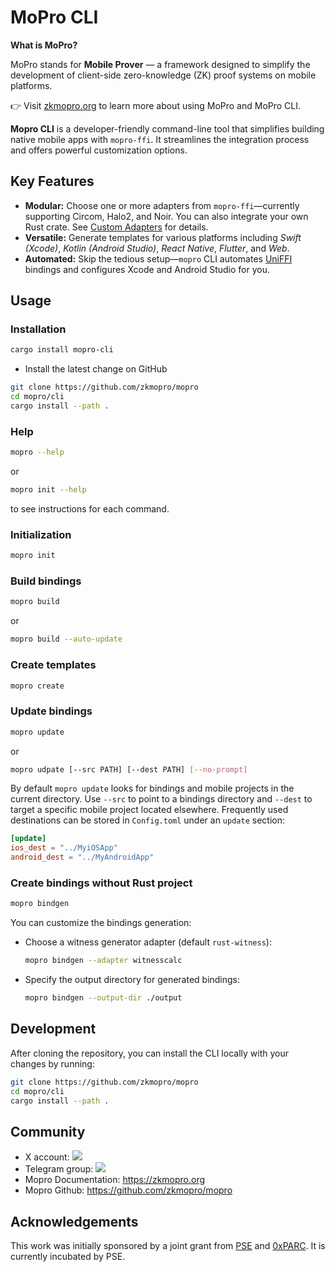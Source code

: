 # MoPro CLI

**What is MoPro?**

MoPro stands for **Mobile Prover** — a framework designed to simplify the development of client-side zero-knowledge (ZK) proof systems on mobile platforms.

👉 Visit [zkmopro.org](https://zkmopro.org) to learn more about using MoPro and MoPro CLI.

**Mopro CLI** is a developer-friendly command-line tool that simplifies building native mobile apps with `mopro-ffi`. It streamlines the integration process and offers powerful customization options.

## Key Features

-   **Modular:** Choose one or more adapters from `mopro-ffi`—currently supporting Circom, Halo2, and Noir. You can also integrate your own Rust crate. See [Custom Adapters](https://zkmopro.org/docs/adapters/overview#custom-adapters) for details.
-   **Versatile:** Generate templates for various platforms including _Swift (Xcode)_, _Kotlin (Android Studio)_, _React Native_, _Flutter_, and _Web_.
-   **Automated:** Skip the tedious setup—`mopro` CLI automates [UniFFI](https://github.com/mozilla/uniffi-rs) bindings and configures Xcode and Android Studio for you.

## Usage

### Installation

```sh
cargo install mopro-cli
```

-   Install the latest change on GitHub

```sh
git clone https://github.com/zkmopro/mopro
cd mopro/cli
cargo install --path .
```

### Help

```sh
mopro --help
```

or

```sh
mopro init --help
```

to see instructions for each command.

### Initialization

```sh
mopro init
```

### Build bindings

```sh
mopro build
```

or 

```sh
mopro build --auto-update
```

### Create templates

```sh
mopro create
```

### Update bindings

```sh
mopro update
```

or

```sh
mopro udpate [--src PATH] [--dest PATH] [--no-prompt]
```

By default `mopro update` looks for bindings and mobile projects in the current
directory. Use `--src` to point to a bindings directory and `--dest` to target a
specific mobile project located elsewhere. Frequently used destinations can be
stored in `Config.toml` under an `update` section:

```toml
[update]
ios_dest = "../MyiOSApp"
android_dest = "../MyAndroidApp"
```

### Create bindings without Rust project

```sh
mopro bindgen
```

You can customize the bindings generation:

-   Choose a witness generator adapter (default `rust-witness`):

    ```sh
    mopro bindgen --adapter witnesscalc
    ```

-   Specify the output directory for generated bindings:

    ```sh
    mopro bindgen --output-dir ./output
    ```

## Development

After cloning the repository, you can install the CLI locally with your changes by running:

```sh
git clone https://github.com/zkmopro/mopro
cd mopro/cli
cargo install --path .
```

## Community

-   X account: <a href="https://twitter.com/zkmopro"><img src="https://img.shields.io/twitter/follow/zkmopro?style=flat-square&logo=x&label=zkmopro"></a>
-   Telegram group: <a href="https://t.me/zkmopro"><img src="https://img.shields.io/badge/telegram-@zkmopro-blue.svg?style=flat-square&logo=telegram"></a>
-   Mopro Documentation: https://zkmopro.org
-   Mopro Github: https://github.com/zkmopro/mopro

## Acknowledgements

This work was initially sponsored by a joint grant from [PSE](https://pse.dev/) and [0xPARC](https://0xparc.org/). It is currently incubated by PSE.
